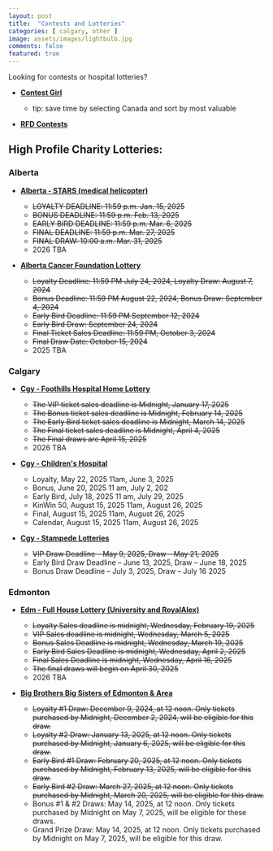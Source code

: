 ```yaml
---
layout: post
title:  "Contests and Lotteries"
categories: [ calgary, other ]
image: assets/images/lightbulb.jpg
comments: false
featured: true
---
```


Looking for contests or hospital lotteries?

+ **[Contest Girl](https://www.contestgirl.com/)**
    - tip: save time by selecting Canada and sort by most valuable

+ **[RFD Contests](https://forums.redflagdeals.com/contests-f34/)**


## High Profile Charity Lotteries:

### Alberta

+ **[Alberta - STARS (medical helicopter)](https://ab.starslottery.ca/)**
    - ~~LOYALTY DEADLINE: 11:59 p.m. Jan. 15, 2025~~
    - ~~BONUS DEADLINE: 11:59 p.m. Feb. 13, 2025~~
    - ~~EARLY BIRD DEADLINE: 11:59 p.m. Mar. 6, 2025~~
    - ~~FINAL DEADLINE: 11:59 p.m. Mar. 27, 2025~~
    - ~~FINAL DRAW: 10:00 a.m. Mar. 31, 2025~~
    - 2026 TBA

+ **[Alberta Cancer Foundation Lottery ](https://cashandcarslottery.ca/)**
    - ~~Loyalty Deadline: 11:59 PM July 24, 2024, Loyalty Draw: August 7, 2024~~
    - ~~Bonus Deadline: 11:59 PM August 22, 2024, Bonus Draw: September 4, 2024~~
    - ~~Early Bird Deadline: 11:59 PM September 12, 2024~~
    - ~~Early Bird Draw: September 24, 2024~~
    - ~~Final Ticket Sales Deadline: 11:59 PM, October 3, 2024~~
    - ~~Final Draw Date: October 15, 2024~~
    - 2025 TBA


### Calgary

+ **[Cgy - Foothills Hospital Home Lottery](https://www.foothillshospitalhomelottery.com/)**
    - ~~The VIP ticket sales deadline is Midnight, January 17, 2025~~
    - ~~The Bonus ticket sales deadline is Midnight, February 14, 2025~~
    - ~~The Early Bird ticket sales deadline is Midnight, March 14, 2025~~
    - ~~The Final ticket sales deadline is Midnight, April 4, 2025~~
    - ~~The Final draws are April 15, 2025~~
    - 2026 TBA

+ **[Cgy - Children's Hospital](https://childrenshospitallottery.ca/)**
    - Loyalty, May 22, 2025 11am, June 3, 2025
    - Bonus, June 20, 2025 11 am, July 2, 202
    - Early Bird, July 18, 2025 11 am, July 29, 2025
    - KinWin 50, August 15, 2025 11am, August 26, 2025
    - Final, August 15, 2025 11am, August 26, 2025
    - Calendar, August 15, 2025 11am, August 26, 2025


+ **[Cgy - Stampede Lotteries](https://calgarystampedelotteries.ca/)**
    - ~~VIP Draw Deadline – May 9, 2025, Draw – May 21, 2025~~
    - Early Bird Draw Deadline – June 13, 2025, Draw – June 18, 2025
    - Bonus Draw Deadline – July 3, 2025, Draw – July 16 2025

### Edmonton

+ **[Edm - Full House Lottery (University and RoyalAlex)](https://fullhouse.ca/)**
    - ~~Loyalty Sales deadline is midnight, Wednesday, February 19, 2025~~
    - ~~VIP Sales deadline is midnight, Wednesday, March 5, 2025~~
    - ~~Bonus Sales Deadline is midnight, Wednesday, March 19, 2025~~
    - ~~Early Bird Sales Deadline is midnight, Wednesday, April 2, 2025~~
    - ~~Final Sales Deadline is midnight, Wednesday, April 16, 2025~~
    - ~~The final draws will begin on April 30, 2025~~
    - 2026 TBA


+ **[Big Brothers Big Sisters of Edmonton & Area](https://bigbrothersdreamhome.org/)**
    - ~~Loyalty #1 Draw: December 9, 2024, at 12 noon. Only tickets purchased by Midnight, December 2, 2024, will be eligible for this draw.~~
    - ~~Loyalty #2 Draw: January 13, 2025, at 12 noon. Only tickets purchased by Midnight, January 6, 2025, will be eligible for this draw.~~
    - ~~Early Bird #1 Draw: February 20, 2025, at 12 noon. Only tickets purchased by Midnight, February 13, 2025, will be eligible for this draw.~~
    - ~~Early Bird #2 Draw: March 27, 2025, at 12 noon. Only tickets purchased by Midnight, March 20, 2025, will be eligible for this draw.~~
    - Bonus #1 & #2 Draws: May 14, 2025, at 12 noon. Only tickets purchased by Midnight on May 7, 2025, will be eligible for these draws.
    - Grand Prize Draw: May 14, 2025, at 12 noon. Only tickets purchased by Midnight on May 7, 2025, will be eligible for this draw.
